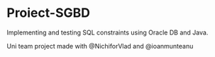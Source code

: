 # Proiect-SGBD

Implementing and testing SQL constraints using Oracle DB and Java.

Uni team project made with @NichiforVlad and @ioanmunteanu
